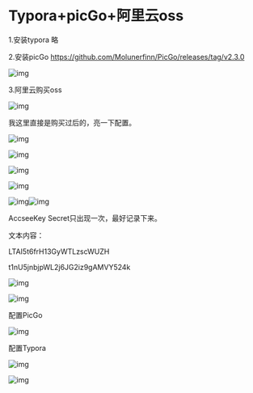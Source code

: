 # Typora+picGo+阿里云oss

1.安装typora 略

2.安装picGo  https://github.com/Molunerfinn/PicGo/releases/tag/v2.3.0

![img](assets/Typora+picGo+阿里云oss/1649234428763-7228369e-a99b-46f5-939a-283acb39cf46.png)

3.阿里云购买oss

![img](assets/Typora+picGo+阿里云oss/1649234571949-db1173d1-a6cc-46d8-8102-0fa1f861e067.png)

我这里直接是购买过后的，亮一下配置。

![img](assets/Typora+picGo+阿里云oss/1649234603665-e5473929-3d64-4544-9535-9f348fd4d0ad.png)

![img](assets/Typora+picGo+阿里云oss/1649234822165-dd48bc28-fbad-44f9-b0fe-9e5c0a0a3666.png)

![img](assets/Typora+picGo+阿里云oss/1649234883584-00ad645b-8564-48b2-8ab6-4ade670fa034.png)

![img](assets/Typora+picGo+阿里云oss/1649234924194-9a31a67b-ff25-422f-aeb6-efa24d35d066.png)

![img](assets/Typora+picGo+阿里云oss/1649234947884-ee2d23eb-09a5-4488-9b4d-04987d04d90f.png)![img](assets/Typora+picGo+阿里云oss/1649234953087-51f6c602-d8c4-4593-b410-1707d0bff31f.png)

AccseeKey Secret只出现一次，最好记录下来。

文本内容：

LTAI5t6frH13GyWTLzscWUZH

t1nU5jnbjpWL2j6JG2iz9gAMVY524k

![img](assets/Typora+picGo+阿里云oss/1649235012674-2ef08163-c6b4-4773-b75b-0981e7731c74.png)

![img](assets/Typora+picGo+阿里云oss/1649235032231-d8a489bb-386b-49e7-a6e0-ea2edf56707a.png)

配置PicGo

![img](assets/Typora+picGo+阿里云oss/1649235052567-ed81e053-a90f-416f-8658-c9c3bbd4a02b.png)

配置Typora

![img](assets/Typora+picGo+阿里云oss/1649235100024-8278befd-e0e4-4986-93a2-e8dee0cae9dc.png)

![img](assets/Typora+picGo+阿里云oss/1649235111273-440d718d-4958-4261-a1d4-a67fbe256380.png)